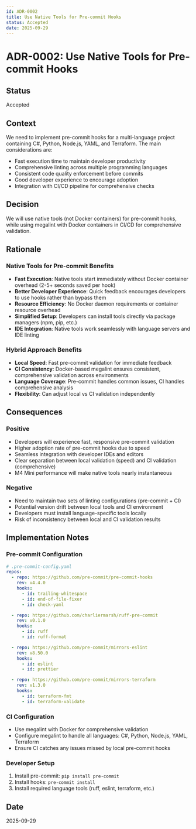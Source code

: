 ```yaml
---
id: ADR-0002
title: Use Native Tools for Pre-commit Hooks
status: Accepted
date: 2025-09-29
---
```


# ADR-0002: Use Native Tools for Pre-commit Hooks

## Status

Accepted

## Context

We need to implement pre-commit hooks for a multi-language project containing C#, Python, Node.js, YAML, and Terraform. The main considerations are:

- Fast execution time to maintain developer productivity
- Comprehensive linting across multiple programming languages
- Consistent code quality enforcement before commits
- Good developer experience to encourage adoption
- Integration with CI/CD pipeline for comprehensive checks

## Decision

We will use native tools (not Docker containers) for pre-commit hooks, while using megalint with Docker containers in CI/CD for comprehensive validation.

## Rationale

### Native Tools for Pre-commit Benefits

- **Fast Execution**: Native tools start immediately without Docker container overhead (2-5+ seconds saved per hook)
- **Better Developer Experience**: Quick feedback encourages developers to use hooks rather than bypass them
- **Resource Efficiency**: No Docker daemon requirements or container resource overhead
- **Simplified Setup**: Developers can install tools directly via package managers (npm, pip, etc.)
- **IDE Integration**: Native tools work seamlessly with language servers and IDE linting

### Hybrid Approach Benefits

- **Local Speed**: Fast pre-commit validation for immediate feedback
- **CI Consistency**: Docker-based megalint ensures consistent, comprehensive validation across environments
- **Language Coverage**: Pre-commit handles common issues, CI handles comprehensive analysis
- **Flexibility**: Can adjust local vs CI validation independently

## Consequences

### Positive

- Developers will experience fast, responsive pre-commit validation
- Higher adoption rate of pre-commit hooks due to speed
- Seamless integration with developer IDEs and editors
- Clear separation between local validation (speed) and CI validation (comprehensive)
- M4 Mini performance will make native tools nearly instantaneous

### Negative

- Need to maintain two sets of linting configurations (pre-commit + CI)
- Potential version drift between local tools and CI environment
- Developers must install language-specific tools locally
- Risk of inconsistency between local and CI validation results

## Implementation Notes

### Pre-commit Configuration

```yaml
# .pre-commit-config.yaml
repos:
  - repo: https://github.com/pre-commit/pre-commit-hooks
    rev: v4.4.0
    hooks:
      - id: trailing-whitespace
      - id: end-of-file-fixer
      - id: check-yaml

  - repo: https://github.com/charliermarsh/ruff-pre-commit
    rev: v0.1.0
    hooks:
      - id: ruff
      - id: ruff-format

  - repo: https://github.com/pre-commit/mirrors-eslint
    rev: v8.50.0
    hooks:
      - id: eslint
      - id: prettier

  - repo: https://github.com/pre-commit/mirrors-terraform
    rev: v1.3.0
    hooks:
      - id: terraform-fmt
      - id: terraform-validate
```

### CI Configuration

- Use megalint with Docker for comprehensive validation
- Configure megalint to handle all languages: C#, Python, Node.js, YAML, Terraform
- Ensure CI catches any issues missed by local pre-commit hooks

### Developer Setup

1. Install pre-commit: `pip install pre-commit`
2. Install hooks: `pre-commit install`
3. Install required language tools (ruff, eslint, terraform, etc.)

## Date

2025-09-29
